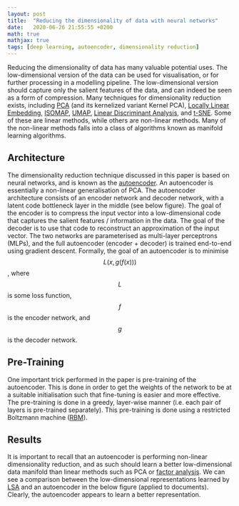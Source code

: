 ```yaml
---
layout: post
title:  "Reducing the dimensionality of data with neural networks"
date:   2020-06-26 21:55:55 +0200
math: true
mathjax: true
tags: [deep learning, autoencoder, dimensionality reduction]
---
```


Reducing the dimensionality of data has many valuable potential uses. The low-dimensional version of the data can be used for visualisation, or for further processing in a modelling pipeline. The low-dimensional version should capture only the salient features of the data, and can indeed be seen as a form of compression. Many techniques for dimensionality reduction exists, including [PCA](https://www.tandfonline.com/doi/abs/10.1080/14786440109462720) (and its kernelized variant Kernel PCA), [Locally Linear Embedding](https://cs.nyu.edu/~roweis/lle/papers/lleintro.pdf), [ISOMAP](https://web.mit.edu/cocosci/Papers/sci_reprint.pdf), [UMAP](https://arxiv.org/pdf/1802.03426.pdf), [Linear Discriminant Analysis](https://www.ics.uci.edu/~welling/teaching/273ASpring09/Fisher-LDA.pdf), and [t-SNE](http://www.jmlr.org/papers/volume9/vandermaaten08a/vandermaaten08a.pdf). Some of these are linear methods, while others are non-linear methods. Many of the non-linear methods falls into a class of algorithms known as manifold learning algorithms.

## Architecture

The dimensionality reduction technique discussed in this paper is based on neural networks, and is known as the [autoencoder](https://www.cs.toronto.edu/~hinton/science.pdf). An autoencoder is essentially a non-linear generalisation of PCA. The autoencoder architecture consists of an encoder network and decoder network, with a latent code bottleneck layer in the middle (see below figure). The goal of the encoder is to compress the input vector into a low-dimensional code that captures the salient features / information in the data. The goal of the decoder is to use that code to reconstruct an approximation of the input vector. The two networks are parameterised as multi-layer perceptrons (MLPs), and the full autoencoder (encoder + decoder) is trained end-to-end using gradient descent. Formally, the goal of an autoencoder is to minimise $$ L(x, g(f(x))) $$, where $$ L $$ is some loss function, $$ f $$ is the encoder network, and $$ g $$ is the decoder network.

## Pre-Training

One important trick performed in the paper is pre-training of the autoencoder. This is done in order to get the weights of the network to be at a suitable initialisation such that fine-tuning is easier and more effective. The pre-training is done in a greedy, layer-wise manner (i.e. each pair of layers is pre-trained separately). This pre-training is done using a restricted Boltzmann machine ([RBM](https://www.cs.toronto.edu/~rsalakhu/papers/rbmcf.pdf)).

## Results

It is important to recall that an autoencoder is performing non-linear dimensionality reduction, and as such should learn a better low-dimensional data manifold than linear methods such as PCA or [factor analysis](http://www.gbv.de/dms/ilmenau/toc/180019538.PDF). We can see a comparison between the low-dimensional representations learned by [LSA](http://lsa.colorado.edu/papers/JASIS.lsi.90.pdf) and an autoencoder in the below figure (applied to documents). Clearly, the autoencoder appears to learn a better representation.
